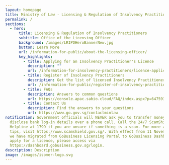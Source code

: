 ```yaml
---
layout: homepage
title: Ministry of Law - Licensing & Regulation of Insolvency Practitioners
permalink: /
sections:
  - hero:
      title: Licensing & Regulation of Insolvency Practitioners
      subtitle: Office of the Licensing Officer
      background: /images/LRIPDHeroBannerNew.jpg
      button: Learn More
      url: /information-for-public/about-the-licensing-officer/
      key_highlights:
        - title: Applying for an Insolvency Practitioner's Licence
          description: ""
          url: /information-for-insolvency-practitioners/licence-application-process/
        - title: Register of Insolvency Practitioners
          description: Get the list of licensed Insolvency Practitioners in Singapore
          url: /information-for-public/register-of-insolvency-practitioners/
        - title: FAQs
          description: Answers to common questions
          url: https://console.apac.sabio.cloud/FAQ/index.aspx?p=64759355
        - title: Contact Us
          description: Find the answers to your questions
          url: https://www.go.gov.sg/contactminlaw
notification: Government officials will NEVER ask you to transfer money or
  disclose bank log-in details over a phone call. Call the 24/7 ScamShield
  Helpline at 1799 if you are unsure if something is a scam. For more anti-scam
  tips, visit https://www.scamshield.gov.sg/. With effect from 11 November 2024,
  we have migrated from GoBusiness Licensing Portal to GoBusiness Dashboard. To
  apply for a licence, please access via
  https://dashboard.gobusiness.gov.sg/login.
description: Description
image: /images/isomer-logo.svg
---
```

